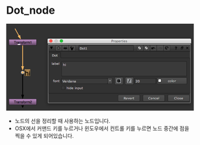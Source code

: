 # Dot\_node

![](../../.gitbook/assets/dot_node.png)

* 노드의 선을 정리할 때 사용하는 노드입니다.
* OSX에서 커맨드 키를 누르거나 윈도우에서 컨트롤 키를 누르면 노드 중간에 점을 찍을 수 있게 되어있습니다.

